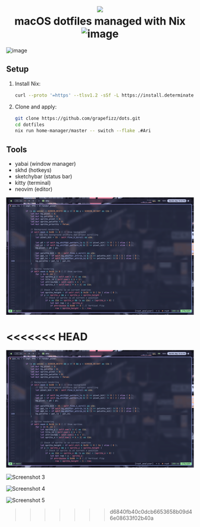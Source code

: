 <h1 align="center">
<img width="150px" src="https://github.com/user-attachments/assets/2bb2ceaf-5dbe-4c00-9a9c-7f95e754acc5" />
    <br>
        macOS dotfiles managed with Nix
    <br>
    <img width="200" alt="image" src="https://github.com/user-attachments/assets/fad90f0c-8dce-4ee3-867b-b76f771215a8">
</h1>

<img width="1710" alt="image" src="Screenshots/ss1.png" />

## Setup

1. Install Nix:
   ```bash
   curl --proto '=https' --tlsv1.2 -sSf -L https://install.determinate.systems/nix | sh -s -- install
   ```

2. Clone and apply:
   ```bash
   git clone https://github.com/grapefizz/dots.git
   cd dotfiles
   nix run home-manager/master -- switch --flake .#Ari
   ```

## Tools

- yabai (window manager)
- skhd (hotkeys)
- sketchybar (status bar)
- kitty (terminal)
- neovim (editor)

![Screenshot](Screenshots/ss2.png)

<<<<<<< HEAD
=======
![Screenshot 2](/Screenshots/SS2.png)

![Screenshot 3](/Screenshots/ss3.png)

![Screenshot 4](/Screenshots/ss4.png)

![Screenshot 5](/Screenshots/ss5.png)
>>>>>>> d6840fb40c0dcb6653658b09d46e08633f02b40a

